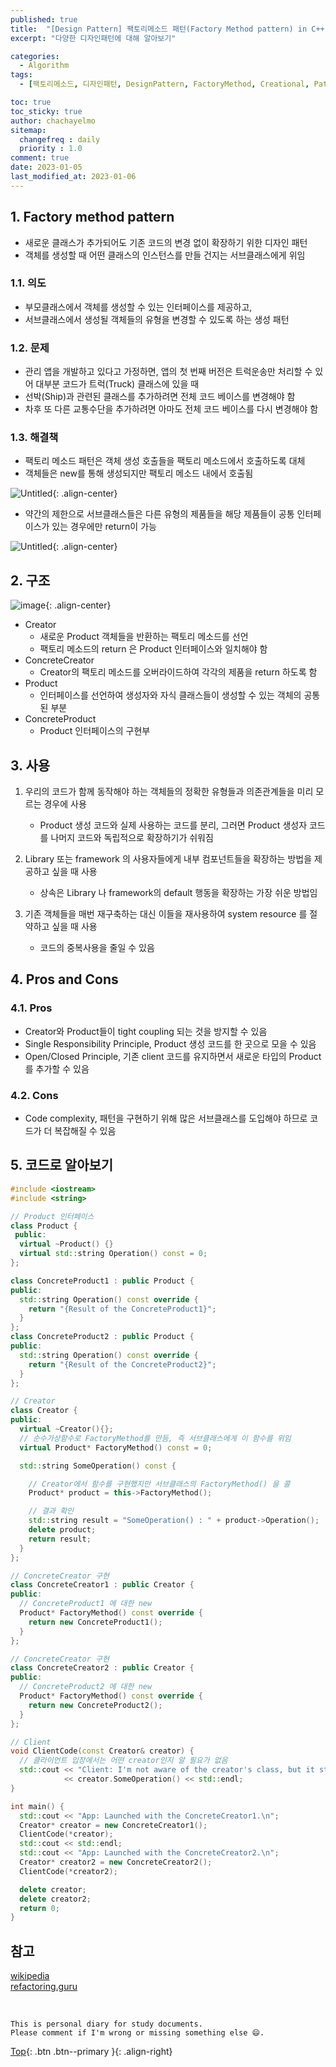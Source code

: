 ```yaml
---
published: true
title:  "[Design Pattern] 팩토리메소드 패턴(Factory Method pattern) in C++"
excerpt: "다양한 디자인패턴에 대해 알아보기"

categories:
  - Algorithm
tags:
  - [팩토리메소드, 디자인패턴, DesignPattern, FactoryMethod, Creational, Pattern]

toc: true
toc_sticky: true
author: chachayelmo
sitemap:
  changefreq : daily
  priority : 1.0
comment: true
date: 2023-01-05
last_modified_at: 2023-01-06
---
```


## 1. Factory method pattern

- 새로운 클래스가 추가되어도 기존 코드의 변경 없이 확장하기 위한 디자인 패턴
- 객체를 생성할 때 어떤 클래스의 인스턴스를 만들 건지는 서브클래스에게 위임

### 1.1. 의도

- 부모클래스에서 객체를 생성할 수 있는 인터페이스를 제공하고,
- 서브클래스에서 생성될 객체들의 유형을 변경할 수 있도록 하는 생성 패턴

### 1.2. 문제

- 관리 앱을 개발하고 있다고 가정하면, 앱의 첫 번째 버전은 트럭운송만 처리할 수 있어 대부분 코드가 트럭(Truck) 클래스에 있을 때
- 선박(Ship)과 관련된 클래스를 추가하려면 전체 코드 베이스를 변경해야 함
- 차후 또 다른 교통수단을 추가하려면 아마도 전체 코드 베이스를 다시 변경해야 함

### 1.3. 해결책

- 팩토리 메소드 패턴은 객체 생성 호출들을 팩토리 메소드에서 호출하도록 대체
- 객체들은 new를 통해 생성되지만 팩토리 메소드 내에서 호출됨

![Untitled](https://user-images.githubusercontent.com/23397039/210953543-f046479e-8003-4ed0-9459-2f87b912b711.png){: .align-center}

- 약간의 제한으로 서브클래스들은 다른 유형의 제품들을 해당 제품들이 공통 인터페이스가 있는 경우에만 return이 가능

![Untitled](https://user-images.githubusercontent.com/23397039/210953653-3ac083be-e495-4c76-b4bf-2d8c727ea5ea.png){: .align-center}

## 2. 구조

![image](https://user-images.githubusercontent.com/23397039/210953958-9975d549-3a72-49ec-bcc1-895bf3d0b300.png){: .align-center}

- Creator
  - 새로운 Product 객체들을 반환하는 팩토리 메소드를 선언
  - 팩토리 메소드의 return 은 Product 인터페이스와 일치해야 함
- ConcreteCreator
  - Creator의 팩토리 메소드를 오버라이드하여 각각의 제품을 return 하도록 함
- Product
  - 인터페이스를 선언하여 생성자와 자식 클래스들이 생성할 수 있는 객체의 공통된 부분
- ConcreteProduct
  - Product 인터페이스의 구현부

## 3. 사용

1. 우리의 코드가 함께 동작해야 하는 객체들의 정확한 유형들과 의존관계들을 미리 모르는 경우에 사용
    - Product 생성 코드와 실제 사용하는 코드를 분리, 그러면 Product 생성자 코드를 나머지 코드와 독립적으로 확장하기가 쉬워짐

2. Library 또는 framework 의 사용자들에게 내부 컴포넌트들을 확장하는 방법을 제공하고 싶을 때 사용
    - 상속은 Library 나 framework의 default 행동을 확장하는 가장 쉬운 방법임

3. 기존 객체들을 매번 재구축하는 대신 이들을 재사용하여 system resource 를 절약하고 싶을 때 사용
    - 코드의 중복사용을 줄일 수 있음

## 4. Pros and Cons

### 4.1. Pros
  - Creator와 Product들이 tight coupling 되는 것을 방지할 수 있음
  - Single Responsibility Principle, Product 생성 코드를 한 곳으로 모을 수 있음
  - Open/Closed Principle, 기존 client 코드를 유지하면서 새로운 타입의 Product를 추가할 수 있음
### 4.2. Cons
  - Code complexity, 패턴을 구현하기 위해 많은 서브클래스를 도입해야 하므로 코드가 더 복잡해질 수 있음

## 5. 코드로 알아보기

```cpp
#include <iostream>
#include <string>

// Product 인터페이스
class Product {
 public:
  virtual ~Product() {}
  virtual std::string Operation() const = 0;
};

class ConcreteProduct1 : public Product {
public:
  std::string Operation() const override {
    return "{Result of the ConcreteProduct1}";
  }
};
class ConcreteProduct2 : public Product {
public:
  std::string Operation() const override {
    return "{Result of the ConcreteProduct2}";
  }
};

// Creator
class Creator {
public:
  virtual ~Creator(){};
  // 순수가상함수로 FactoryMethod를 만듬, 즉 서브클래스에게 이 함수를 위임
  virtual Product* FactoryMethod() const = 0;

  std::string SomeOperation() const {

    // Creator에서 함수를 구현했지만 서브클래스의 FactoryMethod() 을 콜
    Product* product = this->FactoryMethod();

    // 결과 확인
    std::string result = "SomeOperation() : " + product->Operation();
    delete product;
    return result;
  }
};

// ConcreteCreator 구현
class ConcreteCreator1 : public Creator {
public:
  // ConcreteProduct1 에 대한 new
  Product* FactoryMethod() const override {
    return new ConcreteProduct1();
  }
};

// ConcreteCreator 구현
class ConcreteCreator2 : public Creator {
public:
  // ConcreteProduct2 에 대한 new
  Product* FactoryMethod() const override {
    return new ConcreteProduct2();
  }
};

// Client
void ClientCode(const Creator& creator) {
  // 클라이언트 입장에서는 어떤 creator인지 알 필요가 없음
  std::cout << "Client: I'm not aware of the creator's class, but it still works.\n"
            << creator.SomeOperation() << std::endl;
}

int main() {
  std::cout << "App: Launched with the ConcreteCreator1.\n";
  Creator* creator = new ConcreteCreator1();
  ClientCode(*creator);
  std::cout << std::endl;
  std::cout << "App: Launched with the ConcreteCreator2.\n";
  Creator* creator2 = new ConcreteCreator2();
  ClientCode(*creator2);

  delete creator;
  delete creator2;
  return 0;
}
```

## 참고
[wikipedia](https://en.wikipedia.org/wiki/Factory_method_pattern)  
[refactoring.guru](https://refactoring.guru/design-patterns/factory-method)

<br>

    This is personal diary for study documents.
    Please comment if I'm wrong or missing something else 😄. 

[Top](#){: .btn .btn--primary }{: .align-right}